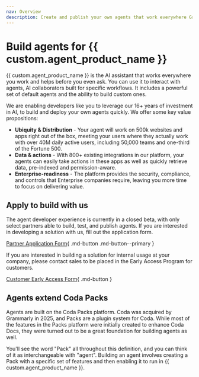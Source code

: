 ```yaml
---
nav: Overview
description: Create and publish your own agents that work everywhere Grammarly does.
---
```


# Build agents for {{ custom.agent_product_name }}

{{ custom.agent_product_name }} is the AI assistant that works everywhere you work and helps before you even ask. You can use it to interact with agents, AI collaborators built for specific workflows. It includes a powerful set of default agents and the ability to build custom ones.

We are enabling developers like you to leverage our 16+ years of investment in AI, to build and deploy your own agents quickly. We offer some key value propositions:

- **Ubiquity & Distribution** - Your agent will work on 500k websites and apps right out of the box, meeting your users where they actually work with over 40M daily active users, including 50,000 teams and one-third of the Fortune 500.
- **Data & actions** - With 800+ existing integrations in our platform, your agents can easily take actions in these apps as well as quickly retrieve data, pre-indexed and permission-aware.
- **Enterprise-readiness** - The platform provides the security, compliance, and controls that Enterprise companies require, leaving you more time to focus on delivering value.


## Apply to build with us

The agent developer experience is currently in a closed beta, with only select partners able to build, test, and publish agents. If you are interested in developing a solution with us, fill out the application form.

[Partner Application Form][partner_form]{ .md-button .md-button--primary }

If you are interested in building a solution for internal usage at your company, please contact sales to be placed in the Early Access Program for customers.

[Customer Early Access Form][early_access_form]{ .md-button }


## Agents extend Coda Packs

Agents are built on the Coda Packs platform. Coda was acquired by Grammarly in 2025, and Packs are a plugin system for Coda. While most of the features in the Packs platform were initially created to enhance Coda Docs, they were turned out to be a great foundation for building agents as well.

You'll see the word "Pack" all throughout this definition, and you can think of it as interchangeable with "agent". Building an agent involves creating a Pack with a specific set of features and then enabling it to run in {{ custom.agent_product_name }}.


[partner_form]: https://grammarly.outgrow.us/superhuman-partnership-application
[early_access_form]: https://www.grammarly.com/contact/early-access
